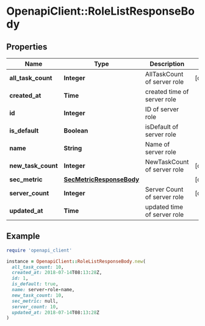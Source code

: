 # OpenapiClient::RoleListResponseBody

## Properties

| Name | Type | Description | Notes |
| ---- | ---- | ----------- | ----- |
| **all_task_count** | **Integer** | AllTaskCount of server role | [optional] |
| **created_at** | **Time** | created time of server role |  |
| **id** | **Integer** | ID of server role |  |
| **is_default** | **Boolean** | isDefault of server role |  |
| **name** | **String** | Name of server role |  |
| **new_task_count** | **Integer** | NewTaskCount of server role | [optional] |
| **sec_metric** | [**SecMetricResponseBody**](SecMetricResponseBody.md) |  | [optional] |
| **server_count** | **Integer** | Server Count of server role | [optional] |
| **updated_at** | **Time** | updated time of server role |  |

## Example

```ruby
require 'openapi_client'

instance = OpenapiClient::RoleListResponseBody.new(
  all_task_count: 10,
  created_at: 2018-07-14T08:13:28Z,
  id: 1,
  is_default: true,
  name: server-role-name,
  new_task_count: 10,
  sec_metric: null,
  server_count: 10,
  updated_at: 2018-07-14T08:13:28Z
)
```

